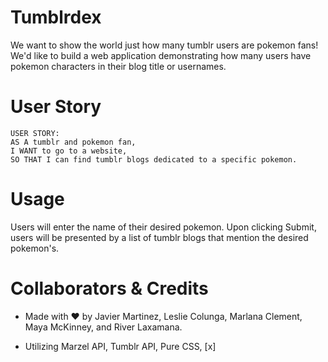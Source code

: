 # Tumblrdex

We want to show the world just how many tumblr users are pokemon fans! We'd like to build a web application demonstrating
how many users have pokemon characters in their blog title or usernames.


# User Story
```
USER STORY:
AS A tumblr and pokemon fan,
I WANT to go to a website,
SO THAT I can find tumblr blogs dedicated to a specific pokemon.
```
 
# Usage

Users will enter the name of their desired pokemon.
Upon clicking Submit, users will be presented by a list of tumblr blogs that mention the desired pokemon's.

# Collaborators & Credits

* Made with ❤ by Javier Martinez, Leslie Colunga, Marlana Clement, Maya McKinney, and River Laxamana.

* Utilizing Marzel API, Tumblr API, Pure CSS, [x]
